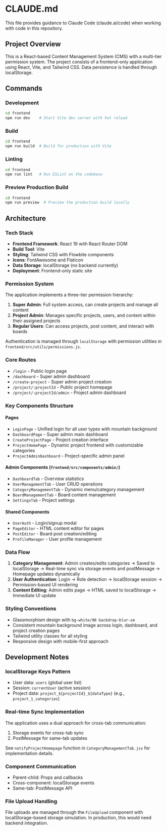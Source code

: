 # CLAUDE.md

This file provides guidance to Claude Code (claude.ai/code) when working with code in this repository.

## Project Overview

This is a React-based Content Management System (CMS) with a multi-tier permission system. The project consists of a frontend-only application using React, Vite, and Tailwind CSS. Data persistence is handled through localStorage.

## Commands

### Development
```bash
cd frontend
npm run dev    # Start Vite dev server with hot reload
```

### Build
```bash
cd frontend
npm run build  # Build for production with Vite
```

### Linting
```bash
cd frontend
npm run lint   # Run ESLint on the codebase
```

### Preview Production Build
```bash
cd frontend
npm run preview  # Preview the production build locally
```

## Architecture

### Tech Stack
- **Frontend Framework**: React 19 with React Router DOM
- **Build Tool**: Vite
- **Styling**: Tailwind CSS with Flowbite components
- **Icons**: FontAwesome and Flaticon
- **Data Storage**: localStorage (no backend currently)
- **Deployment**: Frontend-only static site

### Permission System
The application implements a three-tier permission hierarchy:
1. **Super Admin**: Full system access, can create projects and manage all content
2. **Project Admin**: Manages specific projects, users, and content within their assigned projects
3. **Regular Users**: Can access projects, post content, and interact with boards

Authentication is managed through `localStorage` with permission utilities in `frontend/src/utils/permissions.js`.

### Core Routes
- `/login` - Public login page
- `/dashboard` - Super admin dashboard
- `/create-project` - Super admin project creation
- `/project/:projectId` - Public project homepage
- `/project/:projectId/admin` - Project admin dashboard

### Key Components Structure

#### Pages
- `LoginPage` - Unified login for all user types with mountain background
- `DashboardPage` - Super admin main dashboard
- `CreateProjectPage` - Project creation interface
- `ProjectHomePage` - Dynamic project frontend with customizable categories
- `ProjectAdminDashboard` - Project-specific admin panel

#### Admin Components (`frontend/src/components/admin/`)
- `DashboardTab` - Overview statistics
- `UserManagementTab` - User CRUD operations
- `CategoryManagementTab` - Dynamic menu/category management
- `BoardManagementTab` - Board content management
- `SettingsTab` - Project settings

#### Shared Components
- `UserAuth` - Login/signup modal
- `PageEditor` - HTML content editor for pages
- `PostEditor` - Board post creation/editing
- `ProfileManager` - User profile management

### Data Flow
1. **Category Management**: Admin creates/edits categories → Saved to localStorage → Real-time sync via storage events and postMessage → Homepage updates dynamically
2. **User Authentication**: Login → Role detection → localStorage session → Permission-based UI rendering
3. **Content Editing**: Admin edits page → HTML saved to localStorage → Immediate UI update

### Styling Conventions
- Glassmorphism design with `bg-white/90 backdrop-blur-sm`
- Consistent mountain background image across login, dashboard, and project creation pages
- Tailwind utility classes for all styling
- Responsive design with mobile-first approach

## Development Notes

### localStorage Keys Pattern
- User data: `users` (global user list)
- Session: `currentUser` (active session)
- Project data: `project_${projectId}_${dataType}` (e.g., `project_1_categories`)

### Real-time Sync Implementation
The application uses a dual approach for cross-tab communication:
1. Storage events for cross-tab sync
2. PostMessage for same-tab updates

See `notifyProjectHomepage` function in `CategoryManagementTab.jsx` for implementation details.

### Component Communication
- Parent-child: Props and callbacks
- Cross-component: localStorage events
- Same-tab: PostMessage API

### File Upload Handling
File uploads are managed through the `FileUpload` component with localStorage-based storage simulation. In production, this would need backend integration.